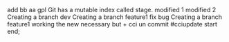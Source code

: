  add bb aa 
gpl
Git has a mutable index called stage.
modified 1
modified 2
Creating a branch dev
Creating a branch feature1 fix bug
Creating a branch feature1
working the new necessary but + cci un commit 
#cciupdate start end;